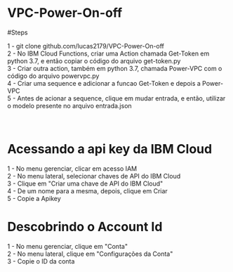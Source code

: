# VPC-Power-On-off
#Steps

1 - git clone github.com/lucas2179/VPC-Power-On-off <br>
2 - No IBM Cloud Functions, criar uma Action chamada Get-Token em python 3.7, e então copiar o código do arquivo get-token.py <br>
3 - Criar outra action, também em python 3.7, chamada Power-VPC com o código do arquivo powervpc.py <br>
4 - Criar uma sequence e adicionar a funcao Get-Token e depois a Power-VPC <br>
5 - Antes de acionar a sequence, clique em mudar entrada, e então, utilizar o modelo presente no arquivo entrada.json <br>
<br><br>

# Acessando a api key da IBM Cloud
1 - No menu gerenciar, clicar em acesso IAM <br>
2 - No menu lateral, selecionar chaves de API do IBM Cloud <br>
3 - Clique em "Criar uma chave de API do IBM Cloud" <br>
4 - De um nome para a mesma, depois, clique em Criar<br>
5 - Copie a Apikey<br>

# Descobrindo o Account Id
1 - No menu gerenciar, clique em "Conta"<br>
2 - No menu lateral, clique em "Configurações da Conta" <br>
3 - Copie o ID da conta <br>

